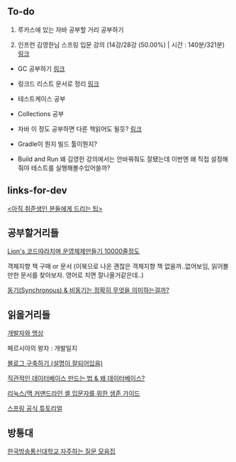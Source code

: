 ## To-do

1. 루카스에 있는 자바 공부할 거리 공부하기

2. 인프런 김영한님 스프링 입문 강의 (14강/28강 (50.00%) | 시간 : 140분/321분) [링크](https://www.inflearn.com/course/%EC%8A%A4%ED%94%84%EB%A7%81-%EC%9E%85%EB%AC%B8-%EC%8A%A4%ED%94%84%EB%A7%81%EB%B6%80%ED%8A%B8/dashboard)

- GC 공부하기 [링크](https://d2.naver.com/helloworld/1329)

- 링크드 리스트 문서로 정리 [링크](https://youtu.be/WwfhLC16bis)

- 테스트케이스 공부

- Collections 공부

- 자바 이 정도 공부하면 다른 책읽어도 될듯? [링크](https://lucas.codesquad.kr/main/course/%EB%A7%88%EC%8A%A4%ED%84%B0%EC%A6%88-%EB%B0%B1%EC%97%94%EB%93%9C-Java-%ED%81%B4%EB%9E%98%EC%8A%A4-2021/Java-%ED%95%99%EC%8A%B5%ED%95%98%EA%B8%B0/learn-java-basic)

- Gradle이 뭔지 빌드 툴이뭔지?

- Build and Run 왜 김영한 강의에서는 안바꿔줘도 잘됐는데 이번엔 왜 직접 설정해줘야 테스트를 실행해볼수있어쓸까?



## links-for-dev
[<아직 취준생인 분들에게 드리는 팁>](https://www.facebook.com/story.php?story_fbid=3647131878703097&id=100002189626578)


## 공부할거리들
[Lion's 코드따라치며 운영체제만들기 10000줄정도](https://en.wikipedia.org/wiki/Lions%27_Commentary_on_UNIX_6th_Edition,_with_Source_Code)

객체지향 책 구매 or 문서 (이북으로 나온 괜찮은 객체지향 책 없을까..없어보임, 읽어볼만한 문서를 찾아보자. 영어로 치면 잘나올거같은데..) 

[동기(Synchronous) & 비동기는 정확히 무엇을 의미하는걸까?](https://evan-moon.github.io/2019/09/19/sync-async-blocking-non-blocking/)

## 읽을거리들

[개발자와 명상](https://blog.shiren.dev/2020-03-24-%EA%B0%9C%EB%B0%9C%EC%9E%90%EC%99%80%EB%AA%85%EC%83%81/)

페르시아의 왕자 : 개발일지

[블로그 구축하기 (설명이 잘되어있음)](https://ialy1595.github.io/post/blog-construct-1/)

[직관적인 데이터베이스 만드는 법 & 왜 데이터베이스?](https://lucas.codesquad.kr/main/course/2021-Masters-CS-10/Day9-PC%EB%B0%A9-%EA%B4%80%EB%A6%AC%EC%9E%90/%EC%88%98%EC%97%85-%EB%A6%AC%EB%B7%B0-%EC%9E%90%EB%A3%8C)

[리눅스/맥 커맨드라인 셸 입문자를 위한 생존 가이드](https://www.44bits.io/ko/post/linux-and-mac-command-line-survival-guide-for-beginner)

[스프링 공식 튜토리얼](https://spring.io/guides/tutorials/rest/)



## 방통대
[한국방송통신대학교 자주하는 질문 모음집](https://html6.tistory.com/195)
